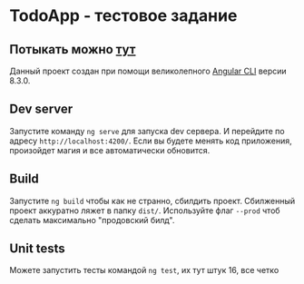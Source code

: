 # TodoApp - тестовое задание
## Потыкать можно [тут](https://zhanser1k.github.io/todo-app)

Данный проект создан при помощи великолепного [Angular CLI](https://github.com/angular/angular-cli) версии 8.3.0.

## Dev server

Запустите команду `ng serve` для запуска dev сервера. И перейдите по адресу `http://localhost:4200/`. Если вы будете менять код приложения, произойдет магия и все автоматически обновится.

## Build

Запустите `ng build` чтобы как не странно, сбилдить проект. Сбилженный проект аккуратно ляжет в папку `dist/`. Используйте флаг `--prod` чтоб сделать максимально "продовский билд".

## Unit tests

Можете запустить тесты командой `ng test`, их тут штук 16, все четко

